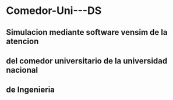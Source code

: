 # Comedor-Uni---DS

## Simulacion mediante software vensim de la atencion
## del comedor universitario de la universidad nacional 
## de Ingenieria
